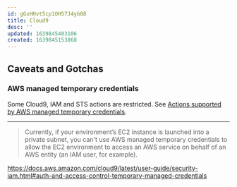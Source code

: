 ```yaml
---
id: gGxHHvt5cp1OH57J4yb08
title: Cloud9
desc: ''
updated: 1639845403106
created: 1639845153868
---
```


## Caveats and Gotchas

### AWS managed temporary credentials

Some Cloud9, IAM and STS actions are restricted. See [Actions supported by AWS managed temporary credentials](https://docs.aws.amazon.com/cloud9/latest/user-guide/security-iam.html#auth-and-access-control-temporary-managed-credentials-supported).

---

> Currently, if your environment’s EC2 instance is launched into a private subnet, you can't use AWS managed temporary credentials to allow the EC2 environment to access an AWS service on behalf of an AWS entity (an IAM user, for example).

https://docs.aws.amazon.com/cloud9/latest/user-guide/security-iam.html#auth-and-access-control-temporary-managed-credentials
